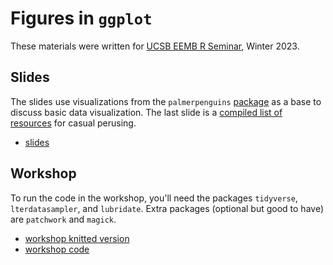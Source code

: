 # Figures in `ggplot`

These materials were written for [UCSB EEMB R Seminar](https://github.com/UCSB-RSeminar), Winter 2023.

## Slides

The slides use visualizations from the `palmerpenguins` [package](https://allisonhorst.github.io/palmerpenguins/) as a base to discuss basic data visualization. The last slide is a [compiled list of resources](https://an-bui.github.io/figures-in-ggplot/slides/seminar-slides#/resources) for casual perusing.  

- [slides](https://an-bui.github.io/figures-in-ggplot/slides/seminar-slides#/title-slide)

## Workshop
To run the code in the workshop, you'll need the packages `tidyverse`, `lterdatasampler`, and `lubridate`. Extra packages (optional but good to have) are `patchwork` and `magick`.

- [workshop knitted version](https://an-bui.github.io/figures-in-ggplot/code/ggplot-code-workshop)
- [workshop code](https://github.com/an-bui/figures-in-ggplot/blob/main/code/ggplot-code-workshop.Rmd)


